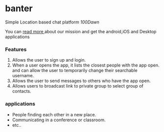 # banter
Simple Location based chat platform     *100Dawn*

You can [read more ](https://peterkahenya.github.io/banter/) about our mission and get the android,iOS and Desktop applications


### Features
1. Allows the user to sign up and login.
2. When a user opens the app, it lists the closest people with the app open. and can allow the user to temporarily change their searchable username.
3. Allows the user to send messages to others who have the app open.
4. Allows users to broadcast link to private group to select group of contacts.


### applications
- People finding each other in a new place.
- Communicating in a conference or classroom.
- etc..

